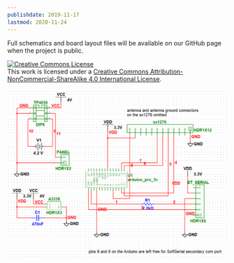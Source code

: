 ```yaml
---
publishdate: 2019-11-17
lastmod: 2020-11-24
---
```


Full schematics and board layout files will be available on our GitHub page when the project is public.

<a rel="license" href="http://creativecommons.org/licenses/by-nc-sa/4.0/"><img alt="Creative Commons License" style="border-width:0" src="https://i.creativecommons.org/l/by-nc-sa/4.0/80x15.png" /></a><br />This work is licensed under a <a rel="license" href="http://creativecommons.org/licenses/by-nc-sa/4.0/">Creative Commons Attribution-NonCommercial-ShareAlike 4.0 International License</a>.

![Schematic for CellSol Arduino Repeater Pylon](ref_schematic.png)